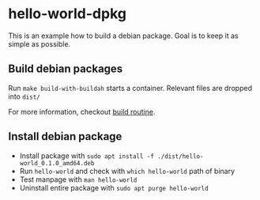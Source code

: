 # hello-world-dpkg

This is an example how to build a debian package.
Goal is to keep it as simple as possible.

## Build debian packages

Run `make build-with-buildah` starts a container.
Relevant files are dropped into `dist/`

For more information, checkout [build routine](Dockerfile).

## Install debian package

- Install package with `sudo apt install -f ./dist/hello-world_0.1.0_amd64.deb`
- Run `hello-world` and check with `which hello-world` path of binary
- Test manpage with `man hello-world`
- Uninstall entire package with `sudo apt purge hello-world`
